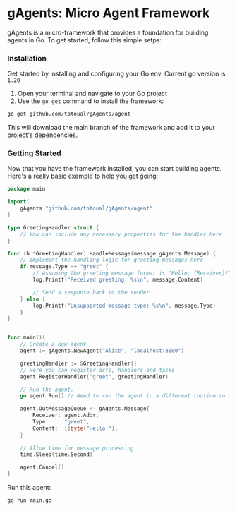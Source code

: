 # gAgents: Micro Agent Framework

gAgents is a micro-framework that provides a foundation for building agents in Go.
To get started, follow this simple setps:

### Installation
Get started by installing and configuring your Go env. Current go version is `1.20`

1. Open your terminal and navigate to your Go project
2. Use the `go get` command to install the framework:

```bash
go get github.com/totoual/gAgents/agent
```

This will download the main branch of the framework and add it to your project's
dependencies.

### Getting Started

Now that you have the framework installed, you can start building agents. Here's a really basic example to help you get going:

```go
package main

import(
    gAgents "github.com/totoual/gAgents/agent"
)

type GreetingHandler struct {
	// You can include any necessary properties for the handler here
}

func (h *GreetingHandler) HandleMessage(message gAgents.Message) {
	// Implement the handling logic for greeting messages here
	if message.Type == "greet" {
		// Assuming the greeting message format is "Hello, {Receiver}!"
		log.Printf("Received greeting: %s\n", message.Content)

		// Send a response back to the sender
	} else {
		log.Printf("Unsupported message type: %s\n", message.Type)
	}
}


func main(){
    // Create a new agent
    agent := gAgents.NewAgent("Alice", "localhost:8000")

    greetingHandler := &GreetingHandler{}
    // Here you can register acts, handlers and tasks
    agent.RegisterHandler("greet", greetingHandler)

    // Run the agent.
    go agent.Run() // Need to run the agent in a different routine so we can send a message for the example:

    agent.OutMessageQueue <- gAgents.Message{
		Receiver: agent.Addr,
		Type:     "greet",
		Content:  []byte("Hello!"),
	}
    
    // Allow time for message processing
	time.Sleep(time.Second)

    agent.Cancel()  
}
```
Run this agent:

```bash
go run main.go
```